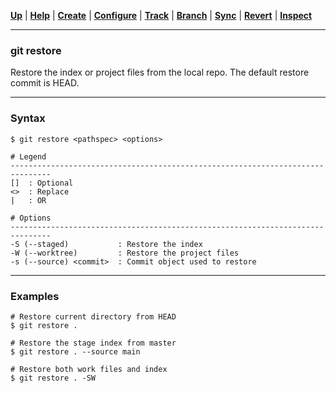 [**Up**](../07-Revert/revert.md) |
[**Help**](../01-Help/help.md) |
[**Create**](../02-Create/create.md) |
[**Configure**](../03-Configure/configure.md) |
[**Track**](../04-Track/track.md) |
[**Branch**](../05-Branch/branch.md) |
[**Sync**](../06-Sync/sync.md) |
[**Revert**](../07-Revert/revert.md) |
[**Inspect**](../08-Inspect/inspect.md)

-------------------------------------------------------------------------------
### git restore

Restore the index or project files from the local repo. The default restore 
commit is HEAD.

-------------------------------------------------------------------------------
### Syntax
```
$ git restore <pathspec> <options>

# Legend
-------------------------------------------------------------------------------
[]  : Optional
<>  : Replace
|   : OR
  
# Options
-------------------------------------------------------------------------------
-S (--staged)           : Restore the index
-W (--worktree)         : Restore the project files
-s (--source) <commit>  : Commit object used to restore   
```


-------------------------------------------------------------------------------
### Examples
```shell
# Restore current directory from HEAD
$ git restore .

# Restore the stage index from master
$ git restore . --source main

# Restore both work files and index
$ git restore . -SW
```